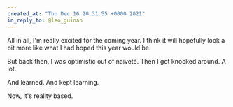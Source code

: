 ```yaml
---
created_at: "Thu Dec 16 20:31:55 +0000 2021"
in_reply_to: @leo_guinan
---
```


All in all, I'm really excited for the coming year. I think it will hopefully look a bit more like what I had hoped this year would be.

But back then, I was optimistic out of naiveté. Then I got knocked around. A lot. 

And learned. And kept learning.

Now, it's reality based.